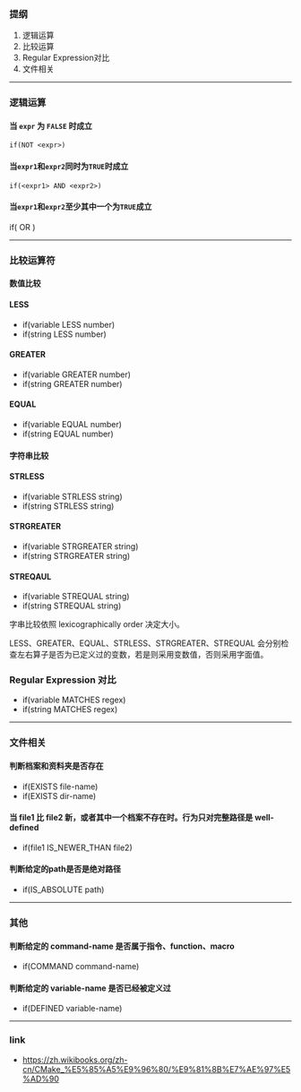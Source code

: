 ### 提纲
1. 逻辑运算
2. 比较运算
3. Regular Expression对比
4. 文件相关


---

### 逻辑运算

#### 当 `expr` 为 `FALSE` 时成立
``` 
if(NOT <expr>)
```
#### 当`expr1`和`expr2`同时为`TRUE`时成立

```
if(<expr1> AND <expr2>)
```

#### 当`expr1`和`expr2`至少其中一个为`TRUE`成立 

if(<expr1> OR <expr2>)

---

### 比较运算符

#### 数值比较
#### LESS
- if(variable LESS number)
- if(string LESS number)

#### GREATER
- if(variable GREATER number)
- if(string GREATER number)

#### EQUAL
- if(variable EQUAL number)
- if(string EQUAL number)


#### 字符串比较
#### STRLESS
- if(variable STRLESS string)
- if(string STRLESS string)

#### STRGREATER
- if(variable STRGREATER string)
- if(string STRGREATER string)


#### STREQAUL
- if(variable STREQUAL string)
- if(string STREQUAL string)


字串比较依照 lexicographically order 决定大小。

LESS、GREATER、EQUAL、STRLESS、STRGREATER、STREQUAL 会分别检查左右算子是否为已定义过的变数，若是则采用变数值，否则采用字面值。


### Regular Expression 对比
- if(variable MATCHES regex)
- if(string MATCHES regex)

---

### 文件相关
#### 判断档案和资料夹是否存在
- if(EXISTS file-name)
- if(EXISTS dir-name)

#### 当 file1 比 file2 新，或者其中一个档案不存在时。行为只对完整路径是 well-defined
- if(file1 IS_NEWER_THAN file2)

#### 判断给定的path是否是绝对路径
- if(IS_ABSOLUTE path)


---

### 其他

#### 判断给定的 command-name 是否属于指令、function、macro
- if(COMMAND command-name)

#### 判断给定的 variable-name 是否已经被定义过
- if(DEFINED variable-name)


---

### link
- https://zh.wikibooks.org/zh-cn/CMake_%E5%85%A5%E9%96%80/%E9%81%8B%E7%AE%97%E5%AD%90
